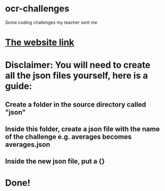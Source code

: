 # ocr-challenges
 Some coding challenges my teacher sent me
# [The website link](https://www.ocr.org.uk/Images/202838-20-code-challenges.pdf)
# Disclaimer: You will need to create all the json files yourself, here is a guide:
## Create a folder in the source directory called "json"
## Inside this folder, create a json file with the name of the challenge e.g. averages becomes averages.json
## Inside the new json file, put a {}
# Done!